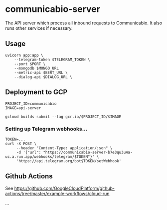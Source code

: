 # communicabio-server

The API server which process all inbound requests to Communicabio. It also runs other services if necessary.

## Usage

```shell
uvicorn app:app \
    --telegram-token $TELEGRAM_TOKEN \
    --port $PORT \
    --mongodb $MONGO_URL
    --metric-api $BERT_URL \
    --dialog-api $DIALOG_URL \
```

## Deployment to GCP

```shell
PROJECT_ID=communicabio
IMAGE=api-server

gcloud builds submit --tag gcr.io/$PROJECT_ID/$IMAGE
```

### Setting up Telegram webhooks...

```shell
TOKEN=...
curl -X POST \
     --header "Content-Type: application/json" \
     -d '{"url": "https://communicabio-server-b7e3qu3u4a-uc.a.run.app/webhooks/telegram/$TOKEN"}' \
     'https://api.telegram.org/bot$TOKEN/setWebhook'
```

## Github Actions

See https://github.com/GoogleCloudPlatform/github-actions/tree/master/example-workflows/cloud-run 

...
